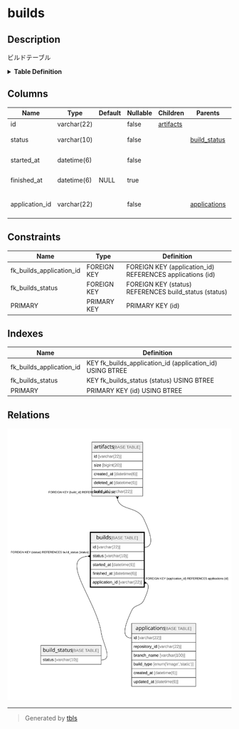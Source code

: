 # builds

## Description

ビルドテーブル

<details>
<summary><strong>Table Definition</strong></summary>

```sql
CREATE TABLE `builds` (
  `id` varchar(22) NOT NULL COMMENT 'ビルドID',
  `status` varchar(10) NOT NULL COMMENT 'ビルドの状態',
  `started_at` datetime(6) NOT NULL COMMENT 'ビルド開始日時',
  `finished_at` datetime(6) DEFAULT NULL COMMENT 'ビルド終了日時',
  `application_id` varchar(22) NOT NULL COMMENT 'アプリケーションID',
  PRIMARY KEY (`id`),
  KEY `fk_builds_status` (`status`),
  KEY `fk_builds_application_id` (`application_id`),
  CONSTRAINT `fk_builds_application_id` FOREIGN KEY (`application_id`) REFERENCES `applications` (`id`),
  CONSTRAINT `fk_builds_status` FOREIGN KEY (`status`) REFERENCES `build_status` (`status`)
) ENGINE=InnoDB DEFAULT CHARSET=utf8mb4 COLLATE=utf8mb4_general_ci COMMENT='ビルドテーブル'
```

</details>

## Columns

| Name | Type | Default | Nullable | Children | Parents | Comment |
| ---- | ---- | ------- | -------- | -------- | ------- | ------- |
| id | varchar(22) |  | false | [artifacts](artifacts.md) |  | ビルドID |
| status | varchar(10) |  | false |  | [build_status](build_status.md) | ビルドの状態 |
| started_at | datetime(6) |  | false |  |  | ビルド開始日時 |
| finished_at | datetime(6) | NULL | true |  |  | ビルド終了日時 |
| application_id | varchar(22) |  | false |  | [applications](applications.md) | アプリケーションID |

## Constraints

| Name | Type | Definition |
| ---- | ---- | ---------- |
| fk_builds_application_id | FOREIGN KEY | FOREIGN KEY (application_id) REFERENCES applications (id) |
| fk_builds_status | FOREIGN KEY | FOREIGN KEY (status) REFERENCES build_status (status) |
| PRIMARY | PRIMARY KEY | PRIMARY KEY (id) |

## Indexes

| Name | Definition |
| ---- | ---------- |
| fk_builds_application_id | KEY fk_builds_application_id (application_id) USING BTREE |
| fk_builds_status | KEY fk_builds_status (status) USING BTREE |
| PRIMARY | PRIMARY KEY (id) USING BTREE |

## Relations

![er](builds.svg)

---

> Generated by [tbls](https://github.com/k1LoW/tbls)
